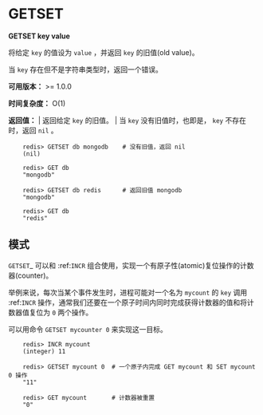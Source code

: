 # GETSET


**GETSET key value**

将给定 ``key`` 的值设为 ``value`` ，并返回 ``key`` 的旧值(old value)。

当 ``key`` 存在但不是字符串类型时，返回一个错误。

**可用版本：**
    >= 1.0.0

**时间复杂度：**
    O(1)

**返回值：**
    | 返回给定 ``key`` 的旧值。
    | 当 ``key`` 没有旧值时，也即是， ``key`` 不存在时，返回 ``nil`` 。

```
    redis> GETSET db mongodb    # 没有旧值，返回 nil
    (nil)

    redis> GET db
    "mongodb"

    redis> GETSET db redis      # 返回旧值 mongodb
    "mongodb"

    redis> GET db
    "redis"
```

## 模式

`GETSET`_ 可以和 :ref:`INCR` 组合使用，实现一个有原子性(atomic)复位操作的计数器(counter)。

举例来说，每次当某个事件发生时，进程可能对一个名为 ``mycount`` 的 ``key`` 调用 :ref:`INCR` 操作，通常我们还要在一个原子时间内同时完成获得计数器的值和将计数器值复位为 ``0`` 两个操作。

可以用命令 ``GETSET mycounter 0`` 来实现这一目标。

```
    redis> INCR mycount 
    (integer) 11

    redis> GETSET mycount 0  # 一个原子内完成 GET mycount 和 SET mycount 0 操作
    "11"

    redis> GET mycount       # 计数器被重置
    "0"
```